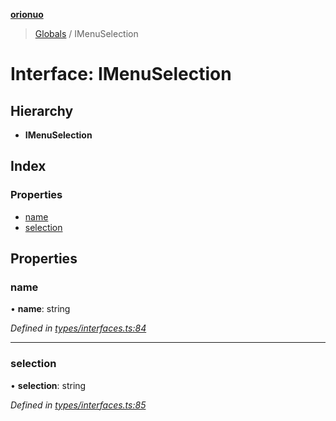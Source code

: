 **[orionuo](../README.md)**

> [Globals](../globals.md) / IMenuSelection

# Interface: IMenuSelection

## Hierarchy

* **IMenuSelection**

## Index

### Properties

* [name](imenuselection.md#name)
* [selection](imenuselection.md#selection)

## Properties

### name

•  **name**: string

*Defined in [types/interfaces.ts:84](https://github.com/msviha/orionuo/blob/253f44f/src/types/interfaces.ts#L84)*

___

### selection

•  **selection**: string

*Defined in [types/interfaces.ts:85](https://github.com/msviha/orionuo/blob/253f44f/src/types/interfaces.ts#L85)*
